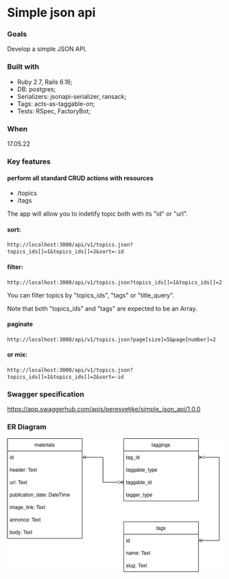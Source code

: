 # Simple json api

### Goals
Develop a simple JSON API.

### Built with
- Ruby 2.7, Rails 6.16;
- DB: postgres;
- Serializers: jsonapi-serializer, ransack;
- Tags: acts-as-taggable-on;
- Tests: RSpec, FactoryBot;
    
### When
17.05.22

### Key features
#### perform all standard CRUD actions with resources
- /topics
- /tags

The app will allow you to indetify topic both with its "id" or "url". 

#### sort:
```
http://localhost:3000/api/v1/topics.json?topics_ids[]=1&topics_ids[]=2&sort=-id

```

#### filter:
```
http://localhost:3000/api/v1/topics.json?topics_ids[]=1&topics_ids[]=2
```
You can filter topics by "topics_ids", "tags" or "title_query".

Note that both "topics_ids" and "tags" are expected to be an Array.

#### paginate
```
http://localhost:3000/api/v1/topics.json?page[size]=5&page[number]=2
```

#### or mix:
```
http://localhost:3000/api/v1/topics.json?topics_ids[]=1&topics_ids[]=2&sort=-id
```

### Swagger specification
https://app.swaggerhub.com/apis/peresvetjke/simple_json_api/1.0.0

### ER Diagram
![alt text](https://github.com/peresvetjke/simple_json_api/blob/main/simple_json_api_v0.2.drawio.png?raw=true)
